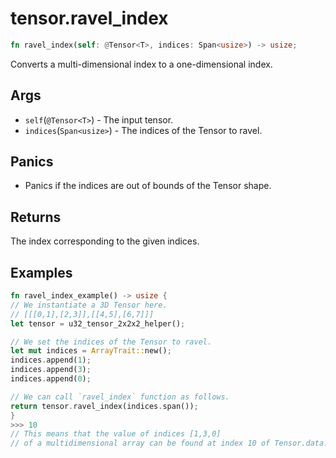 # tensor.ravel_index

```rust
fn ravel_index(self: @Tensor<T>, indices: Span<usize>) -> usize;
```

Converts a multi-dimensional index to a one-dimensional index.

## Args

* `self`(`@Tensor<T>`) - The input tensor.
* `indices`(`Span<usize>`) - The indices of the Tensor to ravel.

## Panics

* Panics if the indices are out of bounds of the Tensor shape.

## Returns

The index corresponding to the given indices.

## Examples

```rust
fn ravel_index_example() -> usize {
// We instantiate a 3D Tensor here.
// [[[0,1],[2,3]],[[4,5],[6,7]]]
let tensor = u32_tensor_2x2x2_helper();

// We set the indices of the Tensor to ravel.
let mut indices = ArrayTrait::new();
indices.append(1);
indices.append(3);
indices.append(0);

// We can call `ravel_index` function as follows.
return tensor.ravel_index(indices.span());
}
>>> 10
// This means that the value of indices [1,3,0]
// of a multidimensional array can be found at index 10 of Tensor.data.
```
